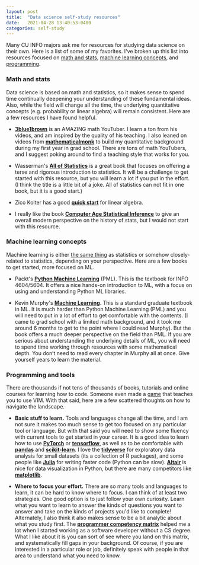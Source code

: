 ```yaml
---
layout: post
title:  "Data science self-study resources"
date:   2021-04-28 13:40:53-0400
categories: self-study 
---
```


Many CU INFO majors ask me for resources for studying data science on their own. Here is a list of some of my favorites. I've broken up this list into resources focused on [math and stats](#math-and-stats), [machine learning concepts](#machine-learning-concepts), and [programming](#programming-and-tools).

### Math and stats

Data science is based on math and statistics, so it makes sense to spend time continually deepening your understanding of these fundamental ideas. Also, while the field will change all the time, the underlying quantitative concepts (e.g. probability or linear algebra) will remain consistent. Here are a few resources I have found helpful.

- **[3blue1brown](https://www.youtube.com/channel/UCYO_jab_esuFRV4b17AJtAw)** is an AMAZING math YouTuber. I learn a ton from his videos, and am inspired by the quality of his teaching. I also leaned on videos from **[mathematicalmonk](https://www.youtube.com/channel/UCcAtD_VYwcYwVbTdvArsm7w)** to build my quantitative background during my first year in grad school. There are tons of math YouTubers, and I suggest poking around to find a teaching style that works for you. 

- Wasserman's **[All of Statistics](http://www.stat.cmu.edu/~larry/all-of-statistics/)** is a great book that focuses on offering a terse and rigorous introduction to statistics. It will be a challenge to get started with this resource, but you will learn a lot if you put in the effort. (I think the title is a little bit of a joke. All of statistics can not fit in one book, but it is a good start.) 

- Zico Kolter has a good **[quick start](https://www.cs.cmu.edu/~zkolter/course/15-884/linalg-review.pdf)** for linear algebra.

- I really like the book **[Computer Age Statistical Inference](https://web.stanford.edu/~hastie/CASI/)** to give an overall modern perspective on the history of stats, but I would not start with this resource.

### Machine learning concepts

Machine learning is either [the same thing](https://stats.stackexchange.com/questions/6/the-two-cultures-statistics-vs-machine-learning) as statistics or somehow closely-related to statistics, depending on your perspective. Here are a few books to get started, more focused on ML.

- Packt's **[Python Machine Learning](https://www.packtpub.com/product/python-machine-learning-third-edition/9781789955750)** (PML). This is the textbook for INFO 4604/5604. It offers a nice hands-on introduction to ML, with a focus on using and understanding Python ML libraries.  

- Kevin Murphy's **[Machine Learning](https://probml.github.io/pml-book/book0.html)**. This is a standard graduate textbook in ML. It is much harder than Python Machine Learning (PML) and you will need to put in a lot of effort to get comfortable with the contents. (I came to grad school with a limited math background, and it took me around 6 months to get to the point where I could read Murphy). But the book offers a much deeper perspective on the field than PML. If you are serious about understanding the underlying details of ML, you will need to spend time working through resources with some mathematical depth. You don’t need to read every chapter in Murphy all at once. Give yourself years to learn the material.

### Programming and tools

There are thousands if not tens of thousands of books, tutorials and online courses for learning how to code. Someone even made a [game](https://vim-adventures.com/) that teaches you to use VIM. With that said, here are a few scattered thoughts on how to navigate the landscape. 

- **Basic stuff to learn.** Tools and languages change all the time, and I am not sure it makes too much sense to get too focused on any particular tool or language. But with that said you will need to show some fluency with current tools to get started in your career. It is a good idea to learn how to use **[PyTorch](https://pytorch.org/)** or **[tensorflow](https://www.tensorflow.org/)**, as well as to be comfortable with **[pandas](https://pandas.pydata.org/)** and **[scikit-learn](https://scikit-learn.org/stable/)**. I love the **[tidyverse](https://www.tidyverse.org/)** for exploratory data analysis for small datasets (its a collection of R packages), and some people like **[Julia](https://julialang.org/)** for writing faster code (Python can be slow). **[Altair](https://www.altair.com/)** is nice for data visualization in Python, but there are many competitors like **[matplotlib](https://matplotlib.org/)**.

- **Where to focus your effort.** There are so many tools and languages to learn, it can be hard to know where to focus. I can think of at least two strategies. One good option is to just follow your own curiosity. Learn what you want to learn to answer the kinds of questions you want to answer and take on the kinds of projects you'd like to complete! Alternately, I also think it also makes sense to be a bit analytic about what you study first. The **[programmer competency matrix](https://web.archive.org/web/20210417182641/https://sijinjoseph.com/programmer-competency-matrix/)** helped me a lot when I started working as a software developer without a CS degree. What I like about it is you can sort of see where you land on this matrix, and systematically fill gaps in your background. Of course, if you are interested in a particular role or job, definitely speak with people in that area to understand what you need to know.